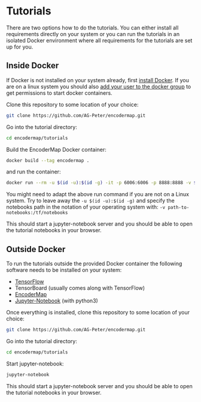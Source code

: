 # Tutorials

There are two options how to do the tutorials.
You can either install all requirements directly on your system or you can run the tutorials in an isolated Docker environment where all requirements for the tutorials are set up for you.

## Inside Docker

If Docker is not installed on your system already, first [install Docker](https://docs.docker.com/install/).
If you are on a linux system you should also [add your user to the docker group](https://docs.docker.com/install/linux/linux-postinstall/) to get permissions to start docker containers.

Clone this repository to some location of your choice:
```bash
git clone https://github.com/AG-Peter/encodermap.git
```

Go into the tutorial directory:
```bash
cd encodermap/tutorials
```

Build the EncoderMap Docker container:
```bash
docker build --tag encodermap .
```

and run the container:
```bash
docker run --rm -u $(id -u):$(id -g) -it -p 6006:6006 -p 8888:8888 -v $(pwd)/notebooks:/tf/notebooks --name emap encodermap
```
You might need to adapt the above run command if you are not on a Linux system. Try to leave away the ```-u $(id -u):$(id -g)``` and specify the notebooks path in the notation of your operating system with: ```-v path-to-notebooks:/tf/notebooks```

This should start a jupyter-notebook server and you should be able to open the tutorial notebooks in your browser.

## Outside Docker
To run the tutorials outside the provided Docker container the following software needs to be installed on your system:
* [TensorFlow](https://www.tensorflow.org/install)
* TensorBoard (usually comes along with TensorFlow)
* [EncoderMap](https://github.com/AG-Peter/encodermap)
* [Jupyter-Notebook](https://jupyter.org/) (with python3)

Once everything is installed, clone this repository to some location of your choice:
```bash
git clone https://github.com/AG-Peter/encodermap.git
```

Go into the tutorial directory:
```bash
cd encodermap/tutorials
```

Start jupyter-notebook:
```bash
jupyter-notebook
```
This should start a jupyter-notebook server and you should be able to open the tutorial notebooks in your browser.
